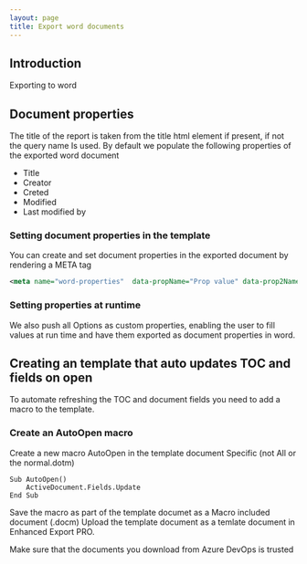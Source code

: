 ```yaml
---
layout: page
title: Export word documents 
---
```


## Introduction
Exporting to word 



## Document properties 
The title of the report is taken from the title html element if present, if not the query name Is used. 
By default we populate the following properties  of the exported word document 
*	Title
*	Creator
*	Creted
*	Modified 
*	Last modified by 


### Setting document properties in the template 
You can create and set document properties in the exported document by rendering a META tag 
```xml
<meta name="word-properties"  data-propName="Prop value" data-prop2Name="prop 2 value"/>
```


### Setting properties at runtime 
We also push all Options as custom properties, enabling the user to fill values at run time and have them exported as document properties in word. 


## Creating an template that auto updates TOC and fields on open
To automate refreshing the TOC and document fields you need to add a macro to the template. 

### Create an AutoOpen macro  
Create a new macro AutoOpen in the template document Specific (not All or the normal.dotm)


    Sub AutoOpen()
        ActiveDocument.Fields.Update
    End Sub

Save the macro as part of the template documet as a Macro included document (.docm)
Upload the template document as a temlate document in Enhanced Export PRO. 

Make sure that the documents you download from Azure DevOps is trusted 


